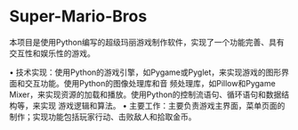 # Super-Mario-Bros
本项目是使用Python编写的超级玛丽游戏制作软件，实现了一个功能完善、具有交互性和娱乐性的游戏。

• 技术实现：使用Python的游戏引擎，如Pygame或Pyglet，来实现游戏的图形界面和交互功能。使用Python的图像处理库和音
频处理库，如Pillow和Pygame Mixer，来实现资源的加载和播放。使用Python的控制流语句、循环语句和数据结构等，来实现
游戏逻辑和算法。
• 主要工作：主要负责游戏主界面，菜单页面的制作；实现功能包括玩家行动、击败敌人和拾取金币。
